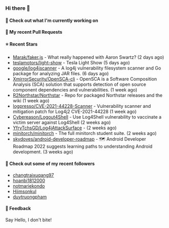 ### Hi there 👋

#### 👷 Check out what I'm currently working on

#### 🔨 My recent Pull Requests


#### ⭐ Recent Stars

- [Marak/faker.js](https://github.com/Marak/faker.js) - What really happened with Aaron Swartz? (2 days ago)
- [teslamotors/light-show](https://github.com/teslamotors/light-show) - Tesla Light Show (5 days ago)
- [google/log4jscanner](https://github.com/google/log4jscanner) - A log4j vulnerability filesystem scanner and Go package for analyzing JAR files. (6 days ago)
- [XmirrorSecurity/OpenSCA-cli](https://github.com/XmirrorSecurity/OpenSCA-cli) - OpenSCA is a Software Composition Analysis (SCA) solution that supports detection of open source component dependencies and vulnerabilities. (1 week ago)
- [R2Northstar/Northstar](https://github.com/R2Northstar/Northstar) - Repo for packaged Northstar releases and the wiki (1 week ago)
- [logpresso/CVE-2021-44228-Scanner](https://github.com/logpresso/CVE-2021-44228-Scanner) - Vulnerability scanner and mitigation patch for Log4j2 CVE-2021-44228 (1 week ago)
- [Cybereason/Logout4Shell](https://github.com/Cybereason/Logout4Shell) - Use Log4Shell vulnerability to vaccinate a victim server against Log4Shell (2 weeks ago)
- [YfryTchsGD/Log4jAttackSurface](https://github.com/YfryTchsGD/Log4jAttackSurface) -  (2 weeks ago)
- [minitorch/minitorch](https://github.com/minitorch/minitorch) - The full minitorch student suite.  (2 weeks ago)
- [skydoves/android-developer-roadmap](https://github.com/skydoves/android-developer-roadmap) - 🗺 Android Developer Roadmap 2022 suggests learning paths to understanding Android development. (3 weeks ago)

#### 👯 Check out some of my recent followers

- [changtraixuqang97](https://github.com/changtraixuqang97)
- [hoanbi1812000](https://github.com/hoanbi1812000)
- [notmariekondo](https://github.com/notmariekondo)
- [Hiimsonkul](https://github.com/Hiimsonkul)
- [duytruongpham](https://github.com/duytruongpham)

#### 💬 Feedback

Say Hello, I don't bite!